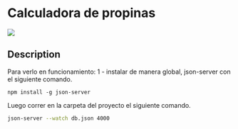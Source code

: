 # Calculadora de propinas

![](screen-capture.gif)

## Description

Para verlo en funcionamiento:
1 - instalar de manera global, json-server con el siguiente comando.

```
npm install -g json-server
```

Luego correr en la carpeta del proyecto el siguiente comando.

```bash
json-server --watch db.json 4000
```
